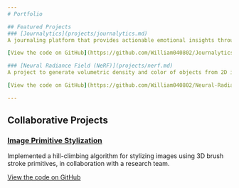 ```yaml
---
# Portfolio

## Featured Projects
### [Journalytics](projects/journalytics.md)
A journaling platform that provides actionable emotional insights through advanced sentiment analysis.

[View the code on GitHub](https://github.com/William040802/Journalytics)

### [Neural Radiance Field (NeRF)](projects/nerf.md)
A project to generate volumetric density and color of objects from 2D images using a branched neural network.

[View the code on GitHub](https://github.com/William040802/Neural-Radiance-Field)

---
```


## Collaborative Projects
### [Image Primitive Stylization](projects/image-stylization.md)
Implemented a hill-climbing algorithm for stylizing images using 3D brush stroke primitives, in collaboration with a research team.

[View the code on GitHub](https://github.com/William040802/Image-Primitive-Stylization)

